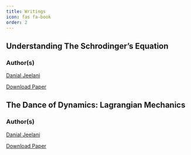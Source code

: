```yaml
---
title: Writings
icon: fas fa-book
order: 2
---
```


## Understanding The Schrodinger’s Equation

### Author(s)
[Danial Jeelani](https://diplomaticfellow.github.io/)

[Download Paper](https://drive.google.com/file/d/1W8a8318RBHR2phgOG_D3uF-V69sq6BMx/view?usp=sharing)

## The Dance of Dynamics: Lagrangian Mechanics

### Author(s)
[Danial Jeelani](https://diplomaticfellow.github.io/)

[Download Paper](https://vistem.org/2024/08/17/the-dance-of-dynamics-lagrangian-mechanics/)
